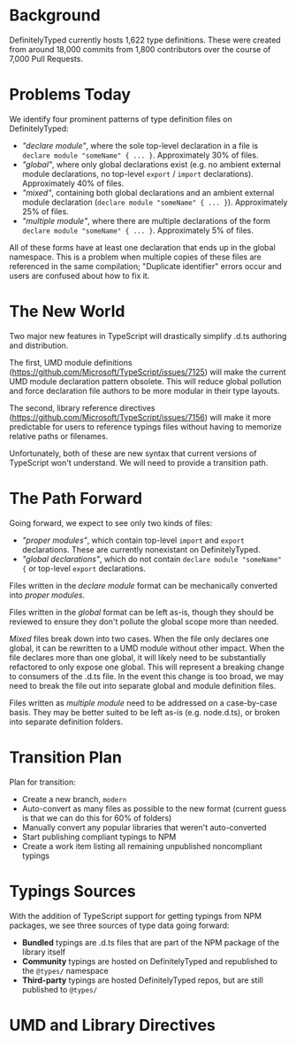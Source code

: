 

# Background

DefinitelyTyped currently hosts 1,622 type definitions.
These were created from around 18,000 commits from 1,800 contributors over the course of 7,000 Pull Requests.

# Problems Today

We identify four prominent patterns of type definition files on DefinitelyTyped:

* *"declare module"*, where the sole top-level declaration in a file is `declare module "someName" { ... }`. Approximately 30% of files.
* *"global"*, where only global declarations exist (e.g. no ambient external module declarations, no top-level `export` / `import` declarations). Approximately 40% of files.
* *"mixed"*, containing both global declarations and an ambient external module declaration (`declare module "someName" { ... }`). Approximately 25% of files.
* *"multiple module"*, where there are multiple declarations of the form `declare module "someName" { ... }`. Approximately 5% of files.

All of these forms have at least one declaration that ends up in the global namespace.
This is a problem when multiple copies of these files are referenced in the same compilation; "Duplicate identifier" errors occur
  and users are confused about how to fix it.

# The New World

Two major new features in TypeScript will drastically simplify .d.ts authoring and distribution.

The first, UMD module definitions (https://github.com/Microsoft/TypeScript/issues/7125) will make
  the current UMD module declaration pattern obsolete.
This will reduce global pollution and force declaration file authors to be more modular in their type layouts.

The second, library reference directives (https://github.com/Microsoft/TypeScript/issues/7156) will make
  it more predictable for users to reference typings files without having to memorize relative paths or filenames.

Unfortunately, both of these are new syntax that current versions of TypeScript won't understand.
We will need to provide a transition path.

# The Path Forward

Going forward, we expect to see only two kinds of files:

* *"proper modules"*, which contain top-level `import` and `export` declarations. These are currently nonexistant on DefinitelyTyped.
* *"global declarations"*, which do not contain `declare module "someName" {` or top-level `export` declarations.

Files written in the *declare module* format can be mechanically converted into *proper modules*.

Files written in the *global* format can be left as-is, though they should be reviewed to ensure they don't pollute the global scope more than needed.

*Mixed* files break down into two cases.
When the file only declares one global, it can be rewritten to a UMD module without other impact.
When the file declares more than one global, it will likely need to be substantially refactored to only expose one global.
This will represent a breaking change to consumers of the .d.ts file.
In the event this change is too broad, we may need to break the file out into separate global and module definition files.

Files written as *multiple module* need to be addressed on a case-by-case basis.
They may be better suited to be left as-is (e.g. node.d.ts), or broken into separate definition folders.

# Transition Plan

Plan for transition:

 * Create a new branch, `modern`
 * Auto-convert as many files as possible to the new format (current guess is that we can do this for 60% of folders)
 * Manually convert any popular libraries that weren't auto-converted
 * Start publishing compliant typings to NPM
 * Create a work item listing all remaining unpublished noncompliant typings

# Typings Sources

With the addition of TypeScript support for getting typings from NPM packages,
  we see three sources of type data going forward:

* **Bundled** typings are .d.ts files that are part of the NPM package of the library itself
* **Community** typings are hosted on DefinitelyTyped and republished to the `@types/` namespace
* **Third-party** typings are hosted DefinitelyTyped repos, but are still published to `@types/`

# UMD and Library Directives


